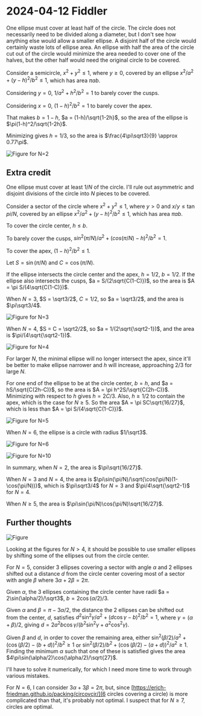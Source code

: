 2024-04-12 Fiddler
==================
One ellipse must cover at least half of the circle.  The circle does not
necessarily need to be divided along a diameter, but I don't see how
anything else would allow a smaller ellipse.  A disjoint half of the circle
would certainly waste lots of ellipse area.  An ellipse with half the area
of the circle cut out of the circle would minimize the area needed to
cover one of the halves, but the other half would need the original circle
to be covered.

Consider a semicircle, $x^2 + y^2 \le 1$, where $y \ge 0$, covered by an
ellipse $x^2/a^2 + (y-h)^2/b^2 \le 1$, which has area $\pi ab$.

Considering $y = 0$, $1/a^2 + h^2/b^2 = 1$ to barely cover the cusps.

Considering $x = 0$, $(1-h)^2/b^2 = 1$ to barely cover the apex.

That makes $b = 1-h$, $a = (1-h)/\sqrt{1-2h}$, so the area of the ellipse
is $\pi(1-h)^2/\sqrt{1-2h}$.

Minimizing gives $h = 1/3$,
so the area is $\frac{4\pi\sqrt3}{9} \approx 0.77\pi$.

![Figure for N=2](20240412-2.svg)

Extra credit
------------
One ellipse must cover at least $1/N$ of the circle.  I'll rule out asymmetric
and disjoint divisions of the circle into $N$ pieces to be covered.

Consider a sector of the circle where $x^2 + y^2 \le 1$, where $y > 0$ and
$x/y \le \tan{pi/N}$, covered by an ellipse $x^2/a^2 + (y-h)^2/b^2 \le 1$,
which has area $\pi ab$.

To cover the circle center, $h \le b$.

To barely cover the cusps, $sin^2(\pi/N)/a^2 + (cos(\pi/N)-h)^2/b^2 = 1$.

To cover the apex, $(1-h)^2/b^2 \le 1$.

Let $S = \sin(\pi/N)$ and $C = \cos(\pi/N)$.

If the ellipse intersects the circle center and the apex, $h = 1/2$, $b = 1/2$.
If the ellipse also intersects the cusps, $a = S/(2\sqrt{C(1-C)})$,
so the area is $A = \pi S/(4\sqrt{C(1-C)})$.

When $N = 3$, $S = \sqrt3/2$, $C = 1/2$, so $a = \sqrt3/2$, and the area
is $\pi\sqrt3/4$.

![Figure for N=3](20240412-3.svg)

When $N = 4$, $S = C = \sqrt2/2$, so $a = 1/(2\sqrt{\sqrt2-1})$,
and the area is $\pi/(4\sqrt{\sqrt2-1})$.

![Figure for N=4](20240412-4.svg)

For larger $N$, the minimal ellipse will no longer
intersect the apex, since it'll be better to make ellipse narrower and
$h$ will increase, approaching $2/3$ for large $N$.

For one end of the ellipse to be at the circle center, $b = h$,
and $a = hS/\sqrt{C(2h-C)}$, so the area is
$A = \pi h^2S/\sqrt{C(2h-C)}$.  Minimizing with respect to $h$ gives
$h = 2C/3$.  Also, $h \ge 1/2$ to contain the apex, which is the case
for $N \ge 5$.  So the area $A = \pi SC\sqrt{16/27}$, which is less than
$A = \pi S/(4\sqrt{C(1-C)})$.

![Figure for N=5](20240412-5.svg)

When $N=6$, the ellipse is a circle with radius $1/\sqrt3$.

![Figure for N=6](20240412-6.svg)

![Figure for N=10](20240412-10.svg)

In summary, when $N=2$, the area is $\pi\sqrt{16/27}$.

When $N=3$ and $N=4$, the area is
$\pi\sin(\pi/N)/\sqrt{\cos(\pi/N)(1-\cos(\pi/N))}$,
which is $\pi\sqrt3/4$ for $N=3$ and $\pi/4\sqrt{\sqrt2-1}$ for $N=4$.

When $N\ge5$, the area is
$\pi\sin(\pi/N)\cos(\pi/N)\sqrt{16/27}$.

Further thoughts
----------------
![Figure](20240412-f.svg)

Looking at the figures for $N>4$, it should be possible to use
smaller ellipses by shifting some of the ellipses out from the circle
center.

For $N=5$, consider 3 ellipses covering a sector with angle $\alpha$ and
2 ellipses shifted out a distance $d$ from the circle center covering
most of a sector with angle $\beta$ where $3\alpha + 2\beta = 2\pi$.

Given $\alpha$, the 3 ellipses containing the circle center have radii
$a = 2\sin(\alpha/2)/\sqrt3$, $b = 2\cos(\alpha/2)/3$.

Given $\alpha$ and $\beta = \pi - 3\alpha/2$, the distance the 2
ellipses can be shifted out from the center, $d$, satisfies
$d^2\sin^2\gamma/a^2 + (d\cos\gamma - b)^2/b^2 = 1$, where
$\gamma = (\alpha + \beta)/2$, giving
$d = 2a^2b\cos\gamma/(b^2\sin^2\gamma + a^2\cos^2\gamma)$.

Given $\beta$ and $d$, in order to cover the remaining area, either
$\sin^2(\beta/2)/a^2 + (\cos(\beta/2) - (b + d))^2/b^2 \ge 1$ or
$\sin^2(\beta/2)/b^2 + (\cos(\beta/2) - (a + d))^2/a^2 \ge 1$.
Finding the minimum $\alpha$ such that one of these is satisfied gives the
area $4\pi\sin(\alpha/2)\cos(\alpha/2)/\sqrt{27}$.

I'll have to solve it numerically, for which I need more time to
work through various mistakes.

For $N=6$, I can consider $3\alpha + 3\beta = 2\pi$, but, since
[https://erich-friedman.github.io/packing/circovcir/](6 circles covering a circle)
is more complicated than that, it's probably not optimal.
I suspect that for $N\ge7$, circles are optimal.
